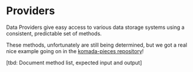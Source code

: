 # Providers

Data Providers give easy access to various data storage systems using a consistent, predictable set of methods. 

These methods, unfortunately are still being determined, but we got a real nice example going on in the [komada-pieces repository](https://github.com/dirigeants/komada-pieces/blob/master/providers/localStorage.js)!

[tbd: Document method list, expected input and output]
